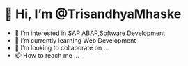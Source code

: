 # 👋 Hi, I’m @TrisandhyaMhaske
- 👀 I’m interested in SAP ABAP,Software Development
- 🌱 I’m currently learning Web Development
- 💞️ I’m looking to collaborate on ...
- 📫 How to reach me ...

<!---
TrisandhyaMhaske/TrisandhyaMhaske is a ✨ special ✨ repository because its `README.md` (this file) appears on your GitHub profile.
You can click the Preview link to take a look at your changes.
--->
